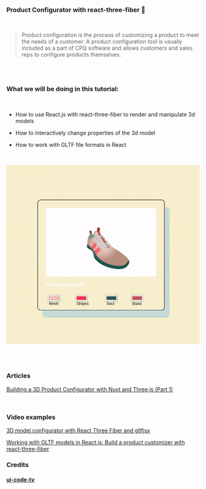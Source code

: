 ### Product Configurator with react-three-fiber 🌈

<br>

> Product configuration is the process of customizing a product to meet the needs of a customer. A product configuration tool is usually included as a part of CPQ software and allows customers and sales reps to configure products themselves.

<br>
<br>

### What we will be doing in this tutorial:

<br>

- How to use React.js with react-three-fiber to render and manipulate 3d models

- How to interactively change properties of the 3d model

- How to work with GLTF file formats in React

<br>

[<img src="./src/img/changin-all-colors2.gif"/>]()

<br>
<br>

### Articles

[Building a 3D Product Configurator with Nuxt and Three.js (Part 1)](https://official-osorina.medium.com/creating-a-3d-configurator-with-nuxt-and-three-js-part-1-6d40da0209e0)

<br>

### Video examples

[3D model configurator with React Three Fiber and gltfjsx](https://www.youtube.com/watch?v=xy_tbV4pC54)

[Working with GLTF models in React.js: Build a product customizer with react-three-fiber](https://www.youtube.com/watch?v=2jwqotdQmdQ&list=PLIQopnnM5nVatnVa0YZZFGG1EDaSpJ2tn&index=480)

### Credits

#### [ ui-code-tv](https://youtu.be/2jwqotdQmdQ)

<br>
<br>
